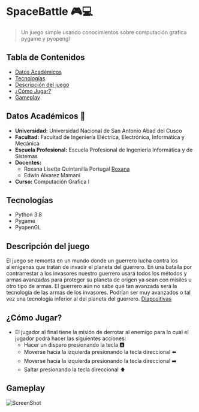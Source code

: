  # SpaceBattle :video_game::computer:

> Un juego simple usando conocimientos sobre computación grafica pygame y pyopengl
## Tabla de Contenidos
* [Datos Académicos](#datos-academicos)
* [Tecnologías](#tecnologias)
* [Descripción del juego](#descripción-del-juego)
* [¿Cómo Jugar?](#como-jugar)
* [Gameplay](#gameplay)

## Datos Académicos  :school:
* **Universidad:** Universidad Nacional de San Antonio Abad del Cusco
* **Facultad:** Facultad de Ingeniería Eléctrica, Electrónica, Informática y Mecánica
* **Escuela Profesional:** Escuela Profesional de Ingeniería Informática y de Sistemas 
* **Docentes:**
  * Roxana Lisette Quintanilla Portugal [Roxana](https://github.com/nitanilla "Roxana")
  * Edwin Alvarez Mamani
* **Curso:** Computación Grafica I

## Tecnologías
* Python 3.8
* Pygame
* PyopenGL
## Descripción del juego
El juego se remonta en un mundo donde un guerrero lucha contra los alienígenas que tratan de invadir el planeta del guerrero. En una batalla por contrarrestar a los invasores nuestro guerrero usará todos los métodos y armas avanzadas para proteger su planeta de origen ya sean con misiles u otro tipo de armas.
El guerrero aún no sabe qué tan avanzada será la tecnología de las armas de los invasores. Podrían ser muy avanzados o tal vez una tecnología inferior al del planeta del guerrero. [Diapositivas](https://docs.google.com/presentation/d/1RBxCoEluaXtrUG5CpEkZbaH-vCLCp7I-trZcvGzObUM/edit#slide=id.ga65b8f10e7_0_6)
## ¿Cómo Jugar?
* El jugador al final tiene la misión de derrotar al enemigo para lo cual el jugador podrá hacer las siguientes acciones:
  * Hacer un disparo presionando la tecla  :a:
  * Moverse hacia la izquierda presionando la tecla direccional  :arrow_left:
  * Moverse hacia la izquierda presionando la tecla direccional  :arrow_right:
  * Saltar presionando la tecla direccional  :arrow_up:
## Gameplay
![ScreenShot](https://github.com/wildkite/SpaceBattle/blob/main/img/Space%20Battle.gif)

